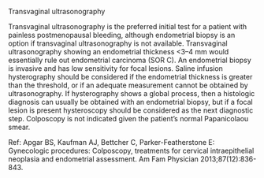 Transvaginal ultrasonography

Transvaginal ultrasonography is the preferred initial test for a patient with painless postmenopausal
bleeding, although endometrial biopsy is an option if transvaginal ultrasonography is not available.
Transvaginal ultrasonography showing an endometrial thickness <3–4 mm would essentially rule out
endometrial carcinoma (SOR C). An endometrial biopsy is invasive and has low sensitivity for focal
lesions. Saline infusion hysterography should be considered if the endometrial thickness is greater than the
threshold, or if an adequate measurement cannot be obtained by ultrasonography. If hysterography shows
a global process, then a histologic diagnosis can usually be obtained with an endometrial biopsy, but if a
focal lesion is present hysteroscopy should be considered as the next diagnostic step. Colposcopy is not
indicated given the patient’s normal Papanicolaou smear.

Ref: Apgar BS, Kaufman AJ, Bettcher C, Parker-Featherstone E: Gynecologic procedures: Colposcopy, treatments for cervical
intraepithelial neoplasia and endometrial assessment. Am Fam Physician 2013;87(12):836-843.